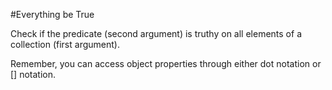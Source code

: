 #Everything be True

Check if the predicate (second argument) is truthy on all elements of a collection (first argument).

Remember, you can access object properties through either dot notation or [] notation.